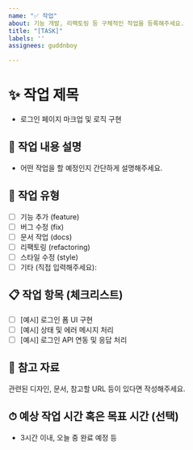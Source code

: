 ```yaml
---
name: "✅ 작업"
about: 기능 개발, 리팩토링 등 구체적인 작업을 등록해주세요.
title: "[TASK]"
labels: ''
assignees: guddnboy

---
```


# ✨ 작업 제목

- 로그인 페이지 마크업 및 로직 구현

## 📝 작업 내용 설명

- 어떤 작업을 할 예정인지 간단하게 설명해주세요.

## 🔧 작업 유형

- [ ] 기능 추가 (feature)
- [ ] 버그 수정 (fix)
- [ ] 문서 작업 (docs)
- [ ] 리팩토링 (refactoring)
- [ ] 스타일 수정 (style)
- [ ] 기타 (직접 입력해주세요):

## 📋 작업 항목 (체크리스트)

- [ ] [예시] 로그인 폼 UI 구현
- [ ] [예시] 상태 및 에러 메시지 처리
- [ ] [예시] 로그인 API 연동 및 응답 처리

## 📎 참고 자료

관련된 디자인, 문서, 참고할 URL 등이 있다면 작성해주세요.

## ⏱ 예상 작업 시간 혹은 목표 시간 (선택)

- 3시간 이내, 오늘 중 완료 예정 등

